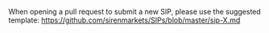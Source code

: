 When opening a pull request to submit a new SIP, please use the suggested template: https://github.com/sirenmarkets/SIPs/blob/master/sip-X.md
